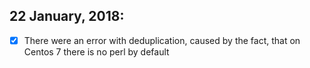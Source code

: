 ## 22 January, 2018:
- [x] There were an error with deduplication, caused by the fact, that on Centos 7 there is no perl by default
